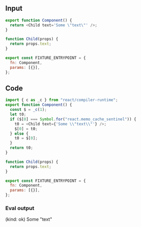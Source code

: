 
## Input

```javascript
export function Component() {
  return <Child text='Some \"text\"' />;
}

function Child(props) {
  return props.text;
}

export const FIXTURE_ENTRYPOINT = {
  fn: Component,
  params: [{}],
};

```

## Code

```javascript
import { c as _c } from "react/compiler-runtime";
export function Component() {
  const $ = _c(1);
  let t0;
  if ($[0] === Symbol.for("react.memo_cache_sentinel")) {
    t0 = <Child text={'Some \\"text\\"'} />;
    $[0] = t0;
  } else {
    t0 = $[0];
  }
  return t0;
}

function Child(props) {
  return props.text;
}

export const FIXTURE_ENTRYPOINT = {
  fn: Component,
  params: [{}],
};

```
      
### Eval output
(kind: ok) Some \"text\"